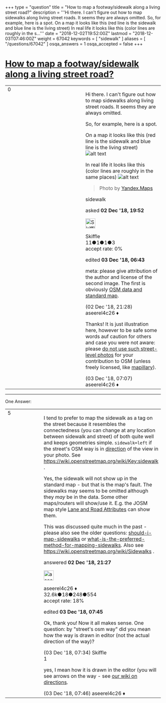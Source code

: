 +++
type = "question"
title = "How to map a footway/sidewalk along a living street road?"
description = '''Hi there. I can&#x27;t figure out how to map sidewalks along living street roads. It seems they are always omitted. So, for example, here is a spot. On a map it looks like this (red line is the sidewalk and blue line is the living street)  In real life it looks like this (color lines are roughly in the s...'''
date = "2018-12-02T19:52:00Z"
lastmod = "2018-12-03T07:46:00Z"
weight = 67042
keywords = [ "sidewalk" ]
aliases = [ "/questions/67042" ]
osqa_answers = 1
osqa_accepted = false
+++

<div class="headNormal">

# [How to map a footway/sidewalk along a living street road?](/questions/67042/how-to-map-a-footwaysidewalk-along-a-living-street-road)

</div>

<div id="main-body">

<div id="askform">

<table id="question-table" style="width:100%;">
<colgroup>
<col style="width: 50%" />
<col style="width: 50%" />
</colgroup>
<tbody>
<tr>
<td style="width: 30px; vertical-align: top"><div class="vote-buttons">
<span id="post-67042-upvote" class="ajax-command post-vote up" rel="nofollow" title="I like this post (click again to cancel)"> </span>
<div id="post-67042-score" class="post-score" title="current number of votes">
0
</div>
<span id="post-67042-downvote" class="ajax-command post-vote down" rel="nofollow" title="I dont like this post (click again to cancel)"> </span> <span id="favorite-mark" class="ajax-command favorite-mark" rel="nofollow" title="mark/unmark this question as favorite (click again to cancel)"> </span>
<div id="favorite-count" class="favorite-count">
&#10;</div>
</div></td>
<td><div id="item-right">
<div class="question-body">
<p>Hi there. I can't figure out how to map sidewalks along living street roads. It seems they are always omitted.</p>
<p>So, for example, here is a spot.</p>
<p>On a map it looks like this (red line is the sidewalk and blue line is the living street) <img src="https://help.openstreetmap.org/upfiles/path2.jpg" alt="alt text" /></p>
<p>In real life it looks like this (color lines are roughly in the same places) <img src="https://help.openstreetmap.org/upfiles/path1.jpg" alt="alt text" /></p>
<blockquote>
<p>Photo by <a href="https://yandex.ru/legal/maps_termsofuse/?lang=en">Yandex.Maps</a></p>
</blockquote>
</div>
<div id="question-tags" class="tags-container tags">
<span class="post-tag tag-link-sidewalk" rel="tag" title="see questions tagged &#39;sidewalk&#39;">sidewalk</span>
</div>
<div id="question-controls" class="post-controls">
&#10;</div>
<div class="post-update-info-container">
<div class="post-update-info post-update-info-user">
<p>asked <strong>02 Dec '18, 19:52</strong></p>
<img src="https://secure.gravatar.com/avatar/c3139aaa61ea3482d6127da3c3294229?s=32&amp;d=identicon&amp;r=g" class="gravatar" width="32" height="32" alt="Skiffle&#39;s gravatar image" />
<p><span>Skiffle</span><br />
<span class="score" title="11 reputation points">11</span><span title="1 badges"><span class="badge1">●</span><span class="badgecount">1</span></span><span title="1 badges"><span class="silver">●</span><span class="badgecount">1</span></span><span title="3 badges"><span class="bronze">●</span><span class="badgecount">3</span></span><br />
<span class="accept_rate" title="Rate of the user&#39;s accepted answers">accept rate:</span> <span title="Skiffle has no accepted answers">0%</span></p>
</img>
</div>
<div class="post-update-info post-update-info-edited">
<p><span> edited <strong>03 Dec '18, 06:43</strong> </span></p>
</div>
</div>
<div id="comments-container-67042" class="comments-container">
<span id="67045"></span>
<div id="comment-67045" class="comment">
<div id="post-67045-score" class="comment-score">
&#10;</div>
<div class="comment-text">
<p>meta: please give attribution of the author and license of the second image. The first is obviously <a href="https://www.openstreetmap.org/copyright">OSM data and standard map</a>.</p>
</div>
<div id="comment-67045-info" class="comment-info">
<span class="comment-age">(02 Dec '18, 21:28)</span> <span class="comment-user userinfo">aseerel4c26 ♦</span>
</div>
</div>
<span id="67047"></span>
<div id="comment-67047" class="comment">
<div id="post-67047-score" class="comment-score">
&#10;</div>
<div class="comment-text">
<p>Thanks! It is just illustration here, however to be safe some words auf caution for others and case you were not aware: please <a href="https://help.openstreetmap.org/questions/710/can-i-use-google-streetview-to-help-create-maps">do not use such street-level photos</a> for your contribution to OSM (unless freely licensed, like <a href="https://wiki.openstreetmap.org/wiki/Mapillary">mapillary</a>).</p>
</div>
<div id="comment-67047-info" class="comment-info">
<span class="comment-age">(03 Dec '18, 07:07)</span> <span class="comment-user userinfo">aseerel4c26 ♦</span>
</div>
</div>
</div>
<div id="comment-tools-67042" class="comment-tools">
&#10;</div>
<div class="clear">
&#10;</div>
<div id="comment-67042-form-container" class="comment-form-container">
&#10;</div>
<div class="clear">
&#10;</div>
</div></td>
</tr>
</tbody>
</table>

------------------------------------------------------------------------

<div class="tabBar">

<span id="sort-top"></span>

<div class="headQuestions">

One Answer:

</div>

</div>

<span id="67044"></span>

<div id="answer-container-67044" class="answer">

<table style="width:100%;">
<colgroup>
<col style="width: 50%" />
<col style="width: 50%" />
</colgroup>
<tbody>
<tr>
<td style="width: 30px; vertical-align: top"><div class="vote-buttons">
<span id="post-67044-upvote" class="ajax-command post-vote up" rel="nofollow" title="I like this post (click again to cancel)"> </span>
<div id="post-67044-score" class="post-score" title="current number of votes">
5
</div>
<span id="post-67044-downvote" class="ajax-command post-vote down" rel="nofollow" title="I dont like this post (click again to cancel)"> </span>
</div></td>
<td><div class="item-right">
<div class="answer-body">
<p>I tend to prefer to map the sidewalk as a tag on the street because it resembles the connectedness (you can change at any location between sidewalk and street) of both quite well and keeps geometries simple. <code>sidewalk=left</code> if the street's OSM way is in <a href="https://wiki.openstreetmap.org/wiki/Forward_%26_backward,_left_%26_right">direction</a> of the view in your photo. See <a href="https://wiki.openstreetmap.org/wiki/Key:sidewalk">https://wiki.openstreetmap.org/wiki/Key:sidewalk</a> .</p>
<p>Yes, the sidewalk will not show up in the standard map - but that is the map's fault. The sidewalks may seems to be omitted although they <em>may</em> be in the data. Some other maps/routers will show/use it. E.g. the JOSM map style <a href="https://josm.openstreetmap.de/wiki/Styles/Lane_and_Road_Attributes">Lane and Road Attributes</a> can show them.</p>
<p>This was discussed quite much in the past - please also see the older questions: <a href="/questions/1236/">should-i-map-sidewalks</a> or <a href="/questions/29726/">what-is-the-preferred-method-for-mapping-sidewalks</a>. Also see <a href="https://wiki.openstreetmap.org/wiki/Sidewalks">https://wiki.openstreetmap.org/wiki/Sidewalks</a> .</p>
</div>
<div class="answer-controls post-controls">
&#10;</div>
<div class="post-update-info-container">
<div class="post-update-info post-update-info-user">
<p>answered <strong>02 Dec '18, 21:27</strong></p>
<img src="https://secure.gravatar.com/avatar/66f0dc05b44574e3894be07b0b37cf37?s=32&amp;d=identicon&amp;r=g" class="gravatar" width="32" height="32" alt="aseerel4c26&#39;s gravatar image" />
<p><span>aseerel4c26 ♦</span><br />
<span class="score" title="32615 reputation points"><span>32.6k</span></span><span title="18 badges"><span class="badge1">●</span><span class="badgecount">18</span></span><span title="248 badges"><span class="silver">●</span><span class="badgecount">248</span></span><span title="554 badges"><span class="bronze">●</span><span class="badgecount">554</span></span><br />
<span class="accept_rate" title="Rate of the user&#39;s accepted answers">accept rate:</span> <span title="aseerel4c26 has 169 accepted answers">18%</span></p>
</img>
</div>
<div class="post-update-info post-update-info-edited">
<p><span> edited <strong>03 Dec '18, 07:45</strong> </span></p>
</div>
</div>
<div id="comments-container-67044" class="comments-container">
<span id="67048"></span>
<div id="comment-67048" class="comment">
<div id="post-67048-score" class="comment-score">
&#10;</div>
<div class="comment-text">
<p>Ok, thank you! Now it all makes sense. One question: by "street's osm way" did you mean how the way is drawn in editor (not the actual direction of the way)?</p>
</div>
<div id="comment-67048-info" class="comment-info">
<span class="comment-age">(03 Dec '18, 07:34)</span> <span class="comment-user userinfo">Skiffle</span>
</div>
</div>
<span id="67049"></span>
<div id="comment-67049" class="comment">
<div id="post-67049-score" class="comment-score">
1
</div>
<div class="comment-text">
<p>yes, I mean how it is drawn in the editor (you will see arrows on the way - see <a href="https://wiki.openstreetmap.org/wiki/Forward_%26_backward,_left_%26_right">our wiki on directions</a>.</p>
</div>
<div id="comment-67049-info" class="comment-info">
<span class="comment-age">(03 Dec '18, 07:46)</span> <span class="comment-user userinfo">aseerel4c26 ♦</span>
</div>
</div>
</div>
<div id="comment-tools-67044" class="comment-tools">
&#10;</div>
<div class="clear">
&#10;</div>
<div id="comment-67044-form-container" class="comment-form-container">
&#10;</div>
<div class="clear">
&#10;</div>
</div></td>
</tr>
</tbody>
</table>

</div>

<div class="paginator-container-left">

</div>

</div>

</div>

